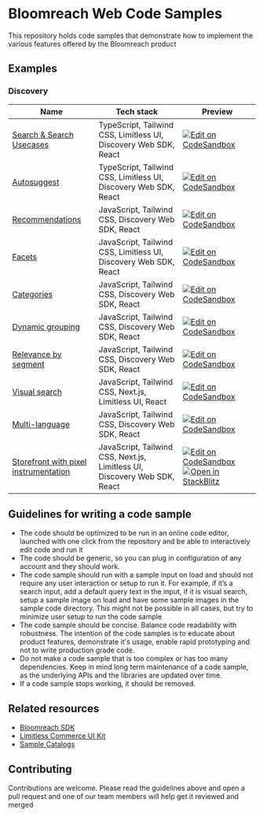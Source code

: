 # Bloomreach Web Code Samples

This repository holds code samples that demonstrate how to implement the various features offered by the Bloomreach product

## Examples

### Discovery

| Name                                                                | Tech stack                                                                | Preview                                                                                                                                                                                                                                                                                                                                                 |
|---------------------------------------------------------------------|---------------------------------------------------------------------------|---------------------------------------------------------------------------------------------------------------------------------------------------------------------------------------------------------------------------------------------------------------------------------------------------------------------------------------------------------|
| [Search & Search Usecases](./examples/search/README.md)             | TypeScript, Tailwind CSS, Limitless UI, Discovery Web SDK, React          | [![Edit on CodeSandbox](https://codesandbox.io/static/img/play-codesandbox.svg)](https://codesandbox.io/p/sandbox/github/bloomreach/web-code-samples/tree/main/examples/search)                                                                                                                                                                         |
| [Autosuggest](./examples/autosuggest/README.md)                     | TypeScript, Tailwind CSS, Limitless UI, Discovery Web SDK, React          | [![Edit on CodeSandbox](https://codesandbox.io/static/img/play-codesandbox.svg)](https://codesandbox.io/p/sandbox/github/bloomreach/web-code-samples/tree/main/examples/autosuggest)                                                                                                                                                                    |
| [Recommendations](./examples/recommendations/README.md)             | JavaScript, Tailwind CSS, Discovery Web SDK, React                        | [![Edit on CodeSandbox](https://codesandbox.io/static/img/play-codesandbox.svg)](https://codesandbox.io/p/sandbox/github/bloomreach/web-code-samples/tree/main/examples/recommendations)                                                                                                                                                                |
| [Facets](./examples/facets/README.md)                               | JavaScript, Tailwind CSS, Limitless UI, Discovery Web SDK, React          | [![Edit on CodeSandbox](https://codesandbox.io/static/img/play-codesandbox.svg)](https://codesandbox.io/p/sandbox/github/bloomreach/web-code-samples/tree/main/examples/facets)                                                                                                                                                                         |
| [Categories](./examples/categories/README.md)                       | JavaScript, Tailwind CSS, Discovery Web SDK, React                        | [![Edit on CodeSandbox](https://codesandbox.io/static/img/play-codesandbox.svg)](https://codesandbox.io/p/sandbox/github/bloomreach/web-code-samples/tree/main/examples/categories)                                                                                                                                                                     |
| [Dynamic grouping](./examples/dynamic-grouping/README.md)           | JavaScript, Tailwind CSS, Discovery Web SDK, React                        | [![Edit on CodeSandbox](https://codesandbox.io/static/img/play-codesandbox.svg)](https://codesandbox.io/p/sandbox/github/bloomreach/web-code-samples/tree/main/examples/dynamic-grouping)                                                                                                                                                               |
| [Relevance by segment](./examples/relevance-by-segment/README.md)   | JavaScript, Tailwind CSS, Discovery Web SDK, React                        | [![Edit on CodeSandbox](https://codesandbox.io/static/img/play-codesandbox.svg)](https://codesandbox.io/p/sandbox/github/bloomreach/web-code-samples/tree/main/examples/relevance-by-segment)                                                                                                                                                           |
| [Visual search](./examples/visual-search/README.md)                 | JavaScript, Tailwind CSS, Next.js, Limitless UI, React                    | [![Edit on CodeSandbox](https://codesandbox.io/static/img/play-codesandbox.svg)](https://codesandbox.io/p/sandbox/github/bloomreach/web-code-samples/tree/main/examples/visual-search)                                                                                                                                                                  |
| [Multi-language](./examples/multi-language/README.md)               | JavaScript, Tailwind CSS, Discovery Web SDK, React                        | [![Edit on CodeSandbox](https://codesandbox.io/static/img/play-codesandbox.svg)](https://codesandbox.io/p/sandbox/github/bloomreach/web-code-samples/tree/main/examples/multi-language)                                                                                                                                                                 |
| [Storefront with pixel instrumentation](./examples/pixel/README.md) | JavaScript, Tailwind CSS, Next.js, Limitless UI, Discovery Web SDK, React | [![Edit on CodeSandbox](https://codesandbox.io/static/img/play-codesandbox.svg)](https://codesandbox.io/p/sandbox/github/bloomreach/web-code-samples/tree/main/examples/pixel) [![Open in StackBlitz](https://developer.stackblitz.com/img/open_in_stackblitz.svg)](https://stackblitz.com/github/bloomreach/web-code-samples/tree/main/examples/pixel) |

## Guidelines for writing a code sample

- The code should be optimized to be run in an online code editor, launched with one click from the repository and be able to interactively edit code and run it
- The code should be generic, so you can plug in configuration of any account and they should work.
- The code sample should run with a sample input on load and should not require any user interaction or setup to run it. For example, if it’s a search input, add a default query text in the input, if it is visual search, setup a sample image on load and have some sample images in the sample code directory. This might not be possible in all cases, but try to minimize user setup to run the code sample
- The code sample should be concise. Balance code readability with robustness. The intention of the code samples is to educate about product features, demonstrate it's usage, enable rapid prototyping and not to write production grade code.
- Do not make a code sample that is too complex or has too many dependencies. Keep in mind long term maintenance of a code sample, as the underlying APIs and the libraries are updated over time.
- If a code sample stops working, it should be removed.

## Related resources

- [Bloomreach SDK](https://documentation.bloomreach.com/discovery/docs/discovery-sdks)
- [Limitless Commerce UI Kit](https://bloomreach.github.io/limitless-ui-react)
- [Sample Catalogs](https://github.com/bloomreach/sample-catalogs)

## Contributing

Contributions are welcome. Please read the guidelines above and open a pull request and one of our team members will help get it reviewed and merged
